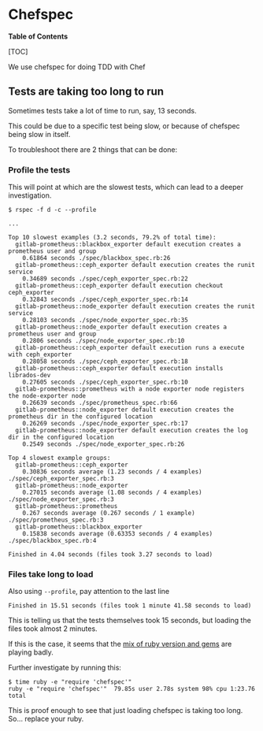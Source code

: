 # Chefspec

**Table of Contents**

[TOC]

We use chefspec for doing TDD with Chef

## Tests are taking too long to run

Sometimes tests take a lot of time to run, say, 13 seconds.

This could be due to a specific test being slow, or because of chefspec being slow in itself.

To troubleshoot there are 2 things that can be done:

### Profile the tests

This will point at which are the slowest tests, which can lead to a deeper investigation.

```
$ rspec -f d -c --profile

...

Top 10 slowest examples (3.2 seconds, 79.2% of total time):
  gitlab-prometheus::blackbox_exporter default execution creates a prometheus user and group
    0.61864 seconds ./spec/blackbox_spec.rb:26
  gitlab-prometheus::ceph_exporter default execution creates the runit service
    0.34689 seconds ./spec/ceph_exporter_spec.rb:22
  gitlab-prometheus::ceph_exporter default execution checkout ceph_exporter
    0.32843 seconds ./spec/ceph_exporter_spec.rb:14
  gitlab-prometheus::node_exporter default execution creates the runit service
    0.28103 seconds ./spec/node_exporter_spec.rb:35
  gitlab-prometheus::node_exporter default execution creates a prometheus user and group
    0.2806 seconds ./spec/node_exporter_spec.rb:10
  gitlab-prometheus::ceph_exporter default execution runs a execute with ceph_exporter
    0.28058 seconds ./spec/ceph_exporter_spec.rb:18
  gitlab-prometheus::ceph_exporter default execution installs librados-dev
    0.27605 seconds ./spec/ceph_exporter_spec.rb:10
  gitlab-prometheus::prometheus with a node exporter node registers the node-exporter node
    0.26639 seconds ./spec/prometheus_spec.rb:66
  gitlab-prometheus::node_exporter default execution creates the prometheus dir in the configured location
    0.26269 seconds ./spec/node_exporter_spec.rb:17
  gitlab-prometheus::node_exporter default execution creates the log dir in the configured location
    0.2549 seconds ./spec/node_exporter_spec.rb:26

Top 4 slowest example groups:
  gitlab-prometheus::ceph_exporter
    0.30836 seconds average (1.23 seconds / 4 examples) ./spec/ceph_exporter_spec.rb:3
  gitlab-prometheus::node_exporter
    0.27015 seconds average (1.08 seconds / 4 examples) ./spec/node_exporter_spec.rb:3
  gitlab-prometheus::prometheus
    0.267 seconds average (0.267 seconds / 1 example) ./spec/prometheus_spec.rb:3
  gitlab-prometheus::blackbox_exporter
    0.15838 seconds average (0.63353 seconds / 4 examples) ./spec/blackbox_spec.rb:4

Finished in 4.04 seconds (files took 3.27 seconds to load)
```

### Files take long to load

Also using `--profile`, pay attention to the last line

```
Finished in 15.51 seconds (files took 1 minute 41.58 seconds to load)
```

This is telling us that the tests themselves took 15 seconds, but loading the files took almost 2 minutes.

If this is the case, it seems that the [mix of ruby version and gems](https://github.com/sethvargo/chefspec/issues/492) are playing badly.

Further investigate by running this:

```
$ time ruby -e "require 'chefspec'"
ruby -e "require 'chefspec'"  79.85s user 2.78s system 98% cpu 1:23.76 total
```

This is proof enough to see that just loading chefspec is taking too long. So... replace your ruby.
